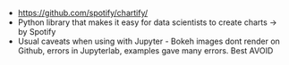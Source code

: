 * https://github.com/spotify/chartify/
* Python library that makes it easy for data scientists to create charts -> by Spotify
* Usual caveats when using with Jupyter - Bokeh images dont render on Github, errors in Jupyterlab, examples gave many errors. Best AVOID
